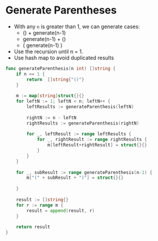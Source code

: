 # Generate Parentheses

 - With any `n` is greater than 1, we can generate cases:
   - () + generate(n-1)
   - generate(n-1) + ()
   - ( generate(n-1) )
 - Use the recursion until n = 1.
 - Use hash map to avoid duplicated results

```go
func generateParenthesis(n int) []string {
    if n == 1 {
        return  []string{"()"}
    }
    
    m := map[string]struct{}{}
    for leftN := 1; leftN < n; leftN++ {
        leftResults := generateParenthesis(leftN)
        
        rightN := n - leftN
        rightResults := generateParenthesis(rightN)
        
        for _, leftResult := range leftResults {
            for _, rightResult := range rightResults {
                m[leftResult+rightResult] = struct{}{}
            }
        }
    }
    
    for _, subResult := range generateParenthesis(n-1) {
        m["(" + subResult + ")"] = struct{}{}
        
    }
    
    result := []string{}
    for r := range m {
        result = append(result, r)
    }
    
    return result
}
```
